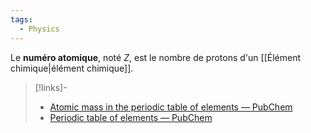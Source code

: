 ```yaml
---
tags:
  - Physics
---
```

Le **numéro atomique**, noté $Z$, est le nombre de protons d'un [[Élément chimique|élément chimique]].

> [!links]- 
> - [Atomic mass in the periodic table of elements — PubChem](https://pubchem.ncbi.nlm.nih.gov/periodic-table/atomic-mass/)
> - [Periodic table of elements — PubChem](https://pubchem.ncbi.nlm.nih.gov/periodic-table/)

